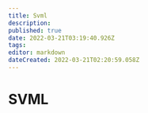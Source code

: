 ```yaml
---
title: Svml
description: 
published: true
date: 2022-03-21T03:19:40.926Z
tags: 
editor: markdown
dateCreated: 2022-03-21T02:20:59.058Z
---
```


# SVML

